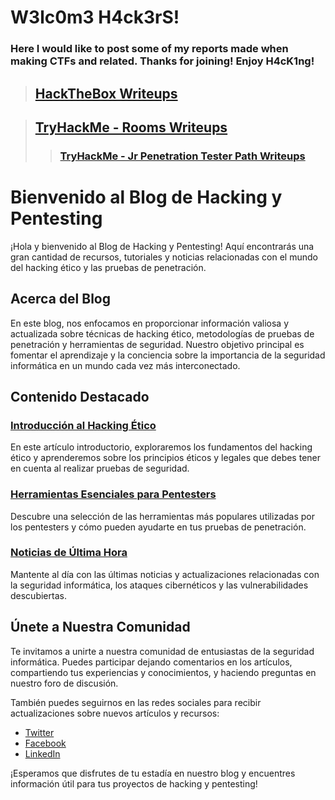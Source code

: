 #           W3lc0m3 H4ck3rS!
### Here I would like to post some of my reports made when making CTFs and related. Thanks for joining! Enjoy H4cK1ng!

> ## [**HackTheBox Writeups**](/HackTheBox/index.md)

> ## [**TryHackMe - Rooms Writeups**](/TryHackMe/index.md)
>
>> ### [**TryHackMe - Jr Penetration Tester Path Writeups**](/JrPentester/index.md)
 
# Bienvenido al Blog de Hacking y Pentesting

¡Hola y bienvenido al Blog de Hacking y Pentesting! Aquí encontrarás una gran cantidad de recursos, tutoriales y noticias relacionadas con el mundo del hacking ético y las pruebas de penetración.

## Acerca del Blog

En este blog, nos enfocamos en proporcionar información valiosa y actualizada sobre técnicas de hacking ético, metodologías de pruebas de penetración y herramientas de seguridad. Nuestro objetivo principal es fomentar el aprendizaje y la conciencia sobre la importancia de la seguridad informática en un mundo cada vez más interconectado.

## Contenido Destacado

### [Introducción al Hacking Ético](/articulos/introduccion-hacking-etico)

En este artículo introductorio, exploraremos los fundamentos del hacking ético y aprenderemos sobre los principios éticos y legales que debes tener en cuenta al realizar pruebas de seguridad.

### [Herramientas Esenciales para Pentesters](/articulos/herramientas-pentesters)

Descubre una selección de las herramientas más populares utilizadas por los pentesters y cómo pueden ayudarte en tus pruebas de penetración.

### [Noticias de Última Hora](/noticias)

Mantente al día con las últimas noticias y actualizaciones relacionadas con la seguridad informática, los ataques cibernéticos y las vulnerabilidades descubiertas.

## Únete a Nuestra Comunidad

Te invitamos a unirte a nuestra comunidad de entusiastas de la seguridad informática. Puedes participar dejando comentarios en los artículos, compartiendo tus experiencias y conocimientos, y haciendo preguntas en nuestro foro de discusión.

También puedes seguirnos en las redes sociales para recibir actualizaciones sobre nuevos artículos y recursos:

- [Twitter](https://twitter.com/bloghacking)
- [Facebook](https://www.facebook.com/bloghacking)
- [LinkedIn](https://www.linkedin.com/company/bloghacking)

¡Esperamos que disfrutes de tu estadía en nuestro blog y encuentres información útil para tus proyectos de hacking y pentesting!
